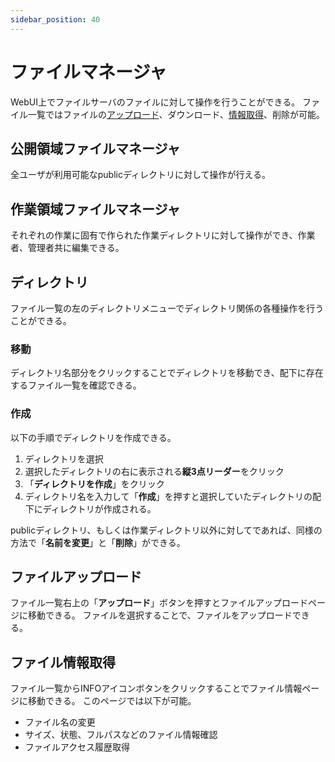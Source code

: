 ```yaml
---
sidebar_position: 40
---
```

# ファイルマネージャ
WebUI上でファイルサーバのファイルに対して操作を行うことができる。
ファイル一覧ではファイルの[アップロード](#ファイルアップロード)、ダウンロード、[情報取得](#ファイル情報取得)、削除が可能。

## 公開領域ファイルマネージャ
全ユーザが利用可能なpublicディレクトリに対して操作が行える。

## 作業領域ファイルマネージャ
それぞれの作業に固有で作られた作業ディレクトリに対して操作ができ、作業者、管理者共に編集できる。

## ディレクトリ
ファイル一覧の左のディレクトリメニューでディレクトリ関係の各種操作を行うことができる。

### 移動
ディレクトリ名部分をクリックすることでディレクトリを移動でき、配下に存在するファイル一覧を確認できる。

### 作成
以下の手順でディレクトリを作成できる。
1. ディレクトリを選択
2. 選択したディレクトリの右に表示される**縦3点リーダー**をクリック
3. 「**ディレクトリを作成**」をクリック
4. ディレクトリ名を入力して「**作成**」を押すと選択していたディレクトリの配下にディレクトリが作成される。

publicディレクトリ、もしくは作業ディレクトリ以外に対してであれば、同様の方法で「**名前を変更**」と「**削除**」ができる。

## ファイルアップロード
ファイル一覧右上の「**アップロード**」ボタンを押すとファイルアップロードページに移動できる。
ファイルを選択することで、ファイルをアップロードできる。

## ファイル情報取得

ファイル一覧からINFOアイコンボタンをクリックすることでファイル情報ページに移動できる。
このページでは以下が可能。
- ファイル名の変更
- サイズ、状態、フルパスなどのファイル情報確認
- ファイルアクセス履歴取得


